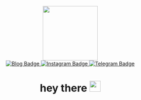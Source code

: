 <div id="header" align="center">
  <img src="https://media.giphy.com/media/v1.Y2lkPTc5MGI3NjExOWVmNmY5N2Y1M2YwMmNmNmMyNTcxZTNjMWViN2IyNTg1ZjMzNTZkYSZlcD12MV9pbnRlcm5hbF9naWZzX2dpZklkJmN0PWc/3o6ZsTLGsWNxoTNULm/giphy.gif" width="150"/>
<div id="badges">
  <a href="https://loremlte.space/">
    <img src="https://img.shields.io/badge/Blog-yellow?logo=linux&logoColor=black&style=for-the-badge" alt="Blog Badge"/>
  </a>
  <a href="https://www.instagram.com/yehorcheg/">
    <img src="https://img.shields.io/badge/Instagram-ff69b4?style=for-the-badge&logo=instagram&logoColor=white" alt="Instagram Badge"/>
  </a>
  <a href="https://t.me/yehor_14">
    <img src="https://img.shields.io/badge/Telegram-blue?style=for-the-badge&logo=telegram&logoColor=white" alt="Telegram Badge"/>
  </a>
</div>
  <h1>
  hey there
  <img src="https://media.giphy.com/media/hvRJCLFzcasrR4ia7z/giphy.gif" width="30px"/>
</h1>
</div>
